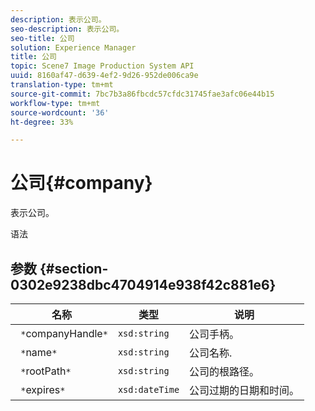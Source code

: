 ```yaml
---
description: 表示公司。
seo-description: 表示公司。
seo-title: 公司
solution: Experience Manager
title: 公司
topic: Scene7 Image Production System API
uuid: 8160af47-d639-4ef2-9d26-952de006ca9e
translation-type: tm+mt
source-git-commit: 7bc7b3a86fbcdc57cfdc31745fae3afc06e44b15
workflow-type: tm+mt
source-wordcount: '36'
ht-degree: 33%

---
```



# 公司{#company}

表示公司。

语法

## 参数 {#section-0302e9238dbc4704914e938f42c881e6}

| 名称 | 类型 | 说明 |
|---|---|---|
| ` *`companyHandle`*` | `xsd:string` | 公司手柄。 |
| ` *`name`*` | `xsd:string` | 公司名称. |
| ` *`rootPath`*` | `xsd:string` | 公司的根路径。 |
| ` *`expires`*` | `xsd:dateTime` | 公司过期的日期和时间。 |

